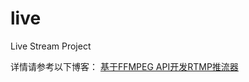 # live
Live Stream Project

详情请参考以下博客：
[基于FFMPEG API开发RTMP推流器](https://blog.csdn.net/ltwang_tech/article/details/83996666)
